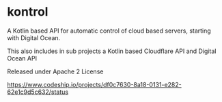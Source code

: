 kontrol
=======

A Kotlin based API for automatic control of cloud based servers, starting with Digital Ocean.

This also includes in sub projects a Kotlin based Cloudflare API and Digital Ocean API

Released under Apache 2 License

https://www.codeship.io/projects/df0c7630-8a18-0131-e282-62e1c9d5c632/status
